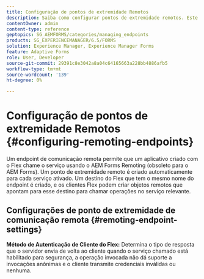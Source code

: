```yaml
---
title: Configuração de pontos de extremidade Remotos
description: Saiba como configurar pontos de extremidade remotos. Este documento explica como habilitar o aplicativo criado com o Flex para chamar o serviço usando o AEM Forms Remoting.
contentOwner: admin
content-type: reference
geptopics: SG_AEMFORMS/categories/managing_endpoints
products: SG_EXPERIENCEMANAGER/6.5/FORMS
solution: Experience Manager, Experience Manager Forms
feature: Adaptive Forms
role: User, Developer
source-git-commit: 29391c8e3042a8a04c64165663a228bb4886afb5
workflow-type: tm+mt
source-wordcount: '139'
ht-degree: 0%

---
```


# Configuração de pontos de extremidade Remotos {#configuring-remoting-endpoints}

Um endpoint de comunicação remota permite que um aplicativo criado com o Flex chame o serviço usando o AEM Forms Remoting (obsoleto para o AEM Forms). Um ponto de extremidade remoto é criado automaticamente para cada serviço ativado. Um destino do Flex que tem o mesmo nome do endpoint é criado, e os clientes Flex podem criar objetos remotos que apontam para esse destino para chamar operações no serviço relevante.

## Configurações de ponto de extremidade de comunicação remota {#remoting-endpoint-settings}

**Método de Autenticação de Cliente do Flex:** Determina o tipo de resposta que o servidor envia de volta ao cliente quando o serviço chamado está habilitado para segurança, a operação invocada não dá suporte a invocações anônimas e o cliente transmite credenciais inválidas ou nenhuma.
